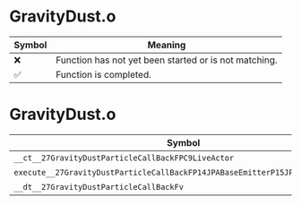 # GravityDust.o
| Symbol | Meaning 
| ------------- | ------------- 
| :x: | Function has not yet been started or is not matching. 
| :white_check_mark: | Function is completed. 


# GravityDust.o
| Symbol | Decompiled? |
| ------------- | ------------- |
| `__ct__27GravityDustParticleCallBackFPC9LiveActor` | :x: |
| `execute__27GravityDustParticleCallBackFP14JPABaseEmitterP15JPABaseParticle` | :x: |
| `__dt__27GravityDustParticleCallBackFv` | :x: |
